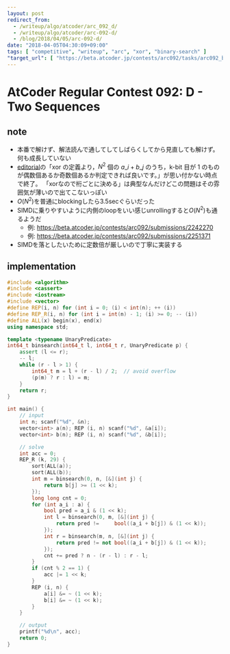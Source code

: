 ```yaml
---
layout: post
redirect_from:
  - /writeup/algo/atcoder/arc_092_d/
  - /writeup/algo/atcoder/arc-092-d/
  - /blog/2018/04/05/arc-092-d/
date: "2018-04-05T04:30:09+09:00"
tags: [ "competitive", "writeup", "arc", "xor", "binary-search" ]
"target_url": [ "https://beta.atcoder.jp/contests/arc092/tasks/arc092_b" ]
---
```


# AtCoder Regular Contest 092: D - Two Sequences

## note

-   本番で解けず、解法読んで通してしてしばらくしてから見直しても解けず。何も成長していない
-   [editorial](https://img.atcoder.jp/arc092/editorial.pdf)の「xor の定義より，$N^2$ 個の $a\_i + b\_j$ のうち，k-bit 目が 1 のものが偶数個あるか奇数個あるか判定できれば良いです。」が思い付かない時点で終了。 「xorなので桁ごとに決める」は典型なんだけどこの問題はその雰囲気が薄いので出てこないっぽい
-   $O(N^2)$を普通にblockingしたら$3.5$secぐらいだった
-   SIMDに乗りやすいように内側のloopをいい感じunrollingすると$O(N^2)$も通るようだ
    -   例: <https://beta.atcoder.jp/contests/arc092/submissions/2242270>
    -   例: <https://beta.atcoder.jp/contests/arc092/submissions/2251371>
-   SIMDを落としたいために定数倍が厳しいので丁寧に実装する

## implementation

``` c++
#include <algorithm>
#include <cassert>
#include <iostream>
#include <vector>
#define REP(i, n) for (int i = 0; (i) < int(n); ++ (i))
#define REP_R(i, n) for (int i = int(n) - 1; (i) >= 0; -- (i))
#define ALL(x) begin(x), end(x)
using namespace std;

template <typename UnaryPredicate>
int64_t binsearch(int64_t l, int64_t r, UnaryPredicate p) {
    assert (l <= r);
    -- l;
    while (r - l > 1) {
        int64_t m = l + (r - l) / 2;  // avoid overflow
        (p(m) ? r : l) = m;
    }
    return r;
}

int main() {
    // input
    int n; scanf("%d", &n);
    vector<int> a(n); REP (i, n) scanf("%d", &a[i]);
    vector<int> b(n); REP (i, n) scanf("%d", &b[i]);

    // solve
    int acc = 0;
    REP_R (k, 29) {
        sort(ALL(a));
        sort(ALL(b));
        int m = binsearch(0, n, [&](int j) {
            return b[j] >= (1 << k);
        });
        long long cnt = 0;
        for (int a_i : a) {
            bool pred = a_i & (1 << k);
            int l = binsearch(0, m, [&](int j) {
                return pred !=     bool((a_i + b[j]) & (1 << k));
            });
            int r = binsearch(m, n, [&](int j) {
                return pred != not bool((a_i + b[j]) & (1 << k));
            });
            cnt += pred ? n - (r - l) : r - l;
        }
        if (cnt % 2 == 1) {
            acc |= 1 << k;
        }
        REP (i, n) {
            a[i] &= ~ (1 << k);
            b[i] &= ~ (1 << k);
        }
    }

    // output
    printf("%d\n", acc);
    return 0;
}
```
